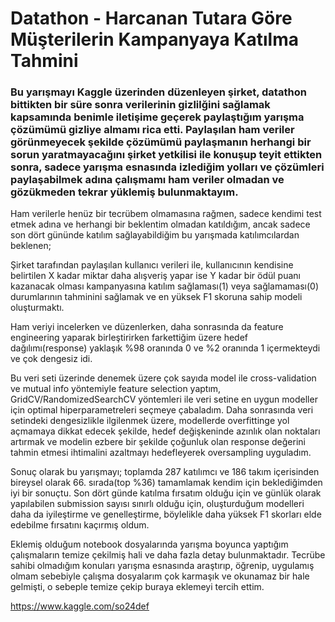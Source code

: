 # Datathon - Harcanan Tutara Göre Müşterilerin Kampanyaya Katılma Tahmini

  
### Bu yarışmayı Kaggle üzerinden düzenleyen şirket, datathon bittikten bir süre sonra verilerinin gizlilğini sağlamak kapsamında benimle iletişime geçerek paylaştığım yarışma çözümümü gizliye almamı rica etti. Paylaşılan ham veriler görünmeyecek şekilde çözümümü paylaşmanın herhangi bir sorun yaratmayacağını şirket yetkilisi ile konuşup teyit ettikten sonra, sadece yarışma esnasında izlediğim yolları ve çözümleri paylaşabilmek adına çalışmamı ham veriler olmadan ve gözükmeden tekrar yüklemiş bulunmaktayım.

  Ham verilerle henüz bir tecrübem olmamasına rağmen, sadece kendimi test etmek adına ve herhangi bir beklentim olmadan katıldığım, ancak sadece son dört gününde katılım sağlayabildiğim bu yarışmada katılımcılardan beklenen;
  
  Şirket tarafından paylaşılan kullanıcı verileri ile, kullanıcının kendisine belirtilen X kadar miktar daha alışveriş yapar ise Y kadar bir ödül puanı kazanacak olması kampanyasına katılım sağlaması(1) veya sağlamaması(0) durumlarının tahminini sağlamak ve en yüksek F1 skoruna sahip modeli oluşturmaktı.
  
  Ham veriyi incelerken ve düzenlerken, daha sonrasında da feature engineering yaparak birleştirirken farkettiğim üzere hedef dağılımı(response) yaklaşık %98 oranında 0 ve %2 oranında 1 içermekteydi ve çok dengesiz idi. 
  
  Bu veri seti üzerinde denemek üzere çok sayıda model ile cross-validation ve mutual info yöntemiyle feature selection yaptım, GridCV/RandomizedSearchCV yöntemleri ile veri setine en uygun modeller için optimal hiperparametreleri seçmeye çabaladım. Daha sonrasında veri setindeki dengesizlikle ilgilenmek üzere, modellerde overfittinge yol açmamaya dikkat edecek şekilde, hedef değişkeninde azınlık olan noktaları artırmak ve modelin ezbere bir şekilde çoğunluk olan response değerini tahmin etmesi ihtimalini azaltmayı hedefleyerek oversampling uyguladım. 
  
  Sonuç olarak bu yarışmayı; toplamda 287 katılımcı ve 186 takım içerisinden bireysel olarak 66. sırada(top %36) tamamlamak kendim için beklediğimden iyi bir sonuçtu. Son dört günde katılma fırsatım olduğu için ve günlük olarak yapılabilen submission sayısı sınırlı olduğu için, oluşturduğum modelleri daha da iyileştirme ve genelleştirme, böylelikle daha yüksek F1 skorları elde edebilme fırsatını kaçırmış oldum.
  
  Eklemiş olduğum notebook dosyalarında yarışma boyunca yaptığım çalışmaların temize çekilmiş hali ve daha fazla detay bulunmaktadır. Tecrübe sahibi olmadığım konuları yarışma esnasında araştırıp, öğrenip, uygulamış olmam sebebiyle çalışma dosyalarım çok karmaşık ve okunamaz bir hale gelmişti, o sebeple temize çekip buraya eklemeyi tercih ettim.



https://www.kaggle.com/so24def
